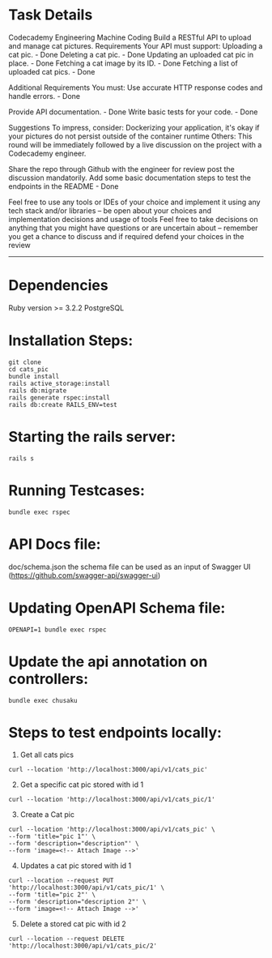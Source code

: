 # Task Details

Codecademy Engineering Machine Coding
Build a RESTful API to upload and manage cat pictures.
Requirements
Your API must support:
Uploading a cat pic. - Done
Deleting a cat pic. - Done
Updating an uploaded cat pic in place. - Done
Fetching a cat image by its ID. - Done
Fetching a list of uploaded cat pics. - Done

Additional Requirements
You must:
Use accurate HTTP response codes and handle errors. - Done

Provide API documentation. - Done
Write basic tests for your code. - Done

Suggestions
To impress, consider:
Dockerizing your application, it's okay if your pictures do not persist outside of the container runtime
Others:
This round will be immediately followed by a live discussion on the project with a Codecademy engineer.

Share the repo through Github with the engineer for review post the discussion mandatorily.
Add some basic documentation steps to test the endpoints in the README - Done

Feel free to use any tools or IDEs of your choice and implement it using any tech stack and/or libraries – be open about your choices and implementation decisions and usage of tools
Feel free to take decisions on anything that you might have questions or are uncertain about – remember you get a chance to discuss and if required defend your choices in the review

-------------------------------
# Dependencies
Ruby version >= 3.2.2
PostgreSQL

# Installation Steps:
```
git clone
cd cats_pic
bundle install
rails active_storage:install
rails db:migrate
rails generate rspec:install
rails db:create RAILS_ENV=test
```


# Starting the rails server:
```
rails s
```

# Running Testcases:
```
bundle exec rspec
```

# API Docs file:
doc/schema.json
the schema file can be used as an input of Swagger UI (https://github.com/swagger-api/swagger-ui)

# Updating OpenAPI Schema file:
```
OPENAPI=1 bundle exec rspec
```

# Update the api annotation on controllers:
```
bundle exec chusaku
```

# Steps to test endpoints locally:

1. Get all cats pics
```
curl --location 'http://localhost:3000/api/v1/cats_pic'
```

2. Get a specific cat pic stored with id 1
```
curl --location 'http://localhost:3000/api/v1/cats_pic/1'
```

3. Create a Cat pic
```
curl --location 'http://localhost:3000/api/v1/cats_pic' \
--form 'title="pic 1"' \
--form 'description="description"' \
--form 'image=<!-- Attach Image -->'
```

4. Updates a cat pic stored with id 1
```
curl --location --request PUT 'http://localhost:3000/api/v1/cats_pic/1' \
--form 'title="pic 2"' \
--form 'description="description 2"' \
--form 'image=<!-- Attach Image -->'
```

5. Delete a stored cat pic with id 2
```
curl --location --request DELETE 'http://localhost:3000/api/v1/cats_pic/2'
```


